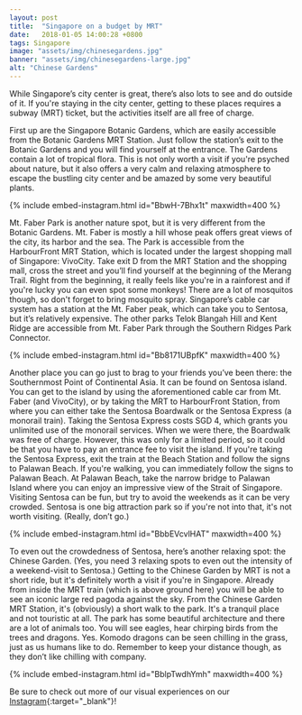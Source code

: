 ```yaml
---
layout: post
title:  "Singapore on a budget by MRT"
date:   2018-01-05 14:00:28 +0800
tags: Singapore
image: "assets/img/chinesegardens.jpg"
banner: "assets/img/chinesegardens-large.jpg"
alt: "Chinese Gardens"
---
```

While Singapore’s city center is great, there’s also lots to see and do outside of it. If you're staying in the city center, getting to these places requires a subway (MRT) ticket, but the activities itself are all free of charge. 

First up are the Singapore Botanic Gardens, which are easily accessible from the Botanic Gardens MRT Station. Just follow the station’s exit to the Botanic Gardens and you will find yourself at the entrance. The Gardens contain a lot of tropical flora. This is not only worth a visit if you're psyched about nature, but it also offers a very calm and relaxing atmosphere to escape the bustling city center and be amazed by some very beautiful plants. 

{% include embed-instagram.html id="BbwH-7Bhx1t" maxwidth=400 %}

Mt. Faber Park is another nature spot, but it is very different from the Botanic Gardens. Mt. Faber is mostly a hill whose peak offers great views of the city, its harbor and the sea. The Park is accessible from the HarbourFront MRT Station, which is located under the largest shopping mall of Singapore: VivoCity. Take exit D from the MRT Station and the shopping mall, cross the street and you’ll find yourself at the beginning of the Merang Trail. Right from the beginning, it really feels like you're in a rainforest and if you're lucky you can even spot some monkeys! There are a lot of mosquitos though, so don't forget to bring mosquito spray. Singapore’s cable car system has a station at the Mt. Faber peak, which can take you to Sentosa, but it’s relatively expensive. The other parks Telok Blangah Hill and Kent Ridge are accessible from Mt. Faber Park through the Southern Ridges Park Connector. 

{% include embed-instagram.html id="Bb8171UBpfK" maxwidth=400 %}

Another place you can go just to brag to your friends you’ve been there: the Southernmost Point of Continental Asia. It can be found on Sentosa island. You can get to the island by using the aforementioned cable car from Mt. Faber (and VivoCity), or by taking the MRT to HarbourFront Station, from where you can either take the Sentosa Boardwalk or the Sentosa Express (a monorail train). Taking the Sentosa Express costs SGD 4, which grants you unlimited use of the monorail services. When we were there, the Boardwalk was free of charge. However, this was only for a limited period, so it could be that you have to pay an entrance fee to visit the island. If you're taking the Sentosa Express, exit the train at the Beach Station and follow the signs to Palawan Beach. If you're walking, you can immediately follow the signs to Palawan Beach. At Palawan Beach, take the narrow bridge to Palawan Island where you can enjoy an impressive view of the Strait of Singapore. Visiting Sentosa can be fun, but try to avoid the weekends as it can be very crowded. Sentosa is one big attraction park so if you're not into that, it's not worth visiting. (Really, don’t go.)

{% include embed-instagram.html id="BbbEVcvlHAT" maxwidth=400 %}

To even out the crowdedness of Sentosa, here’s another relaxing spot: the Chinese Garden. (Yes, you need 3 relaxing spots to even out the intensity of a weekend-visit to Sentosa.) Getting to the Chinese Garden by MRT is not a short ride, but it's definitely worth a visit if you're in Singapore. Already from inside the MRT train (which is above ground here) you will be able to see an iconic large red pagoda against the sky. From the Chinese Garden MRT Station, it's (obviously) a short walk to the park. It's a tranquil place and not touristic at all. The park has some beautiful architecture and there are a lot of animals too. You will see eagles, hear chirping birds from the trees and dragons. Yes. Komodo dragons can be seen chilling in the grass, just as us humans like to do. Remember to keep your distance though, as they don’t like chilling with company. 

{% include embed-instagram.html id="BblpTwdhYmh" maxwidth=400 %}

Be sure to check out more of our visual experiences on our [Instagram][instagram]{:target="_blank"}!

[instagram]: https://instagram.com/kipamojo
